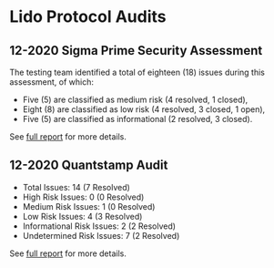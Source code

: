 # Lido Protocol Audits

## 12-2020 Sigma Prime Security Assessment

The testing team identified a total of eighteen (18) issues during this assessment, of which:
- Five (5) are classified as medium risk (4 resolved, 1 closed), 
- Eight (8) are classified as low risk (4 resolved, 3 closed, 1 open),
- Five (5) are classified as informational (2 resolved, 3 closed).

See [full report](Sigma%20Prime%20-%20Lido%20Finance%20Security%20Assessment%20Report%20v2.1.pdf) for more details.


## 12-2020 Quantstamp Audit
 
- Total Issues: 14 (7 Resolved)
- High Risk Issues: 0 (0 Resolved)
- Medium Risk Issues: 1 (0 Resolved)
- Low Risk Issues: 4 (3 Resolved)  
- Informational Risk Issues: 2 (2 Resolved)
- Undetermined Risk Issues: 7 (2 Resolved)


See [full report](QSP%20Lido%20Report%2012-2020.pdf) for more details.
